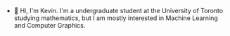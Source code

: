 - 👋 Hi, I'm Kevin.
I'm a undergraduate student at the University of Toronto studying mathematics, but I am mostly interested in Machine Learning and Computer Graphics.


<!---
kevin-j-wang/kevin-j-wang is a ✨ special ✨ repository because its `README.md` (this file) appears on your GitHub profile.
You can click the Preview link to take a look at your changes.
--->
